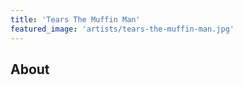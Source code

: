 ```yaml
---
title: 'Tears The Muffin Man'
featured_image: 'artists/tears-the-muffin-man.jpg'
---
```


## About


